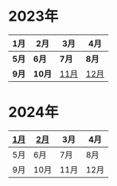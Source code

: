 # 2023年

| 1月     | 2月      | 3月                                    | 4月                                    |
| ------- | -------- | -------------------------------------- | -------------------------------------- |
| **5月** | **6月**  | **7月**                                | **8月**                                |
| **9月** | **10月** | [11月](public_docs/myspace/2023.11.md) | [12月](public_docs/myspace/2023.12.md) |

# 2024年

| [1月](public_docs/myspace/2024.1.md) | [2月](public_docs/myspace/2024.2.md) | 3月  | 4月  |
| ------------------------------------ | ------------------------------------ | ---- | ---- |
| 5月                                  | 6月                                  | 7月  | 8月  |
| 9月                                  | 10月                                 | 11月 | 12月 |

